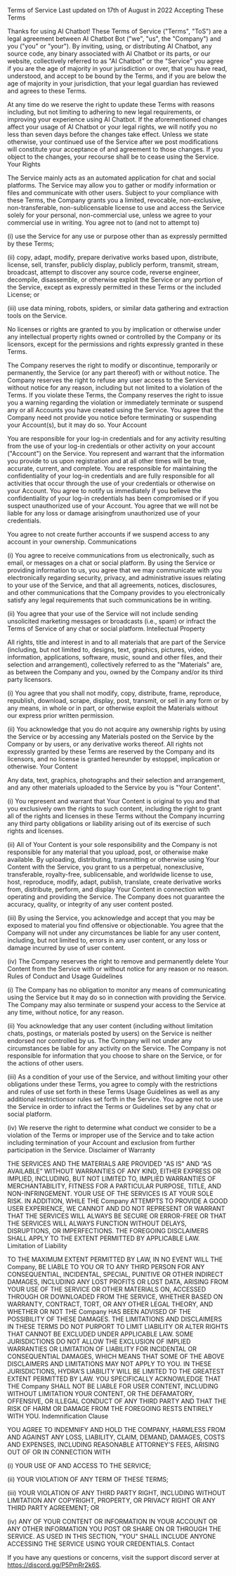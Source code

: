 

Terms of Service Last updated on 17th of August in 2022 Accepting These Terms

Thanks for using AI Chatbot! These Terms of Service ("Terms", "ToS") are a legal agreement between AI Chatbot Bot ("we", "us", the "Company") and you ("you" or "your"). By inviting, using, or distributing AI Chatbot, any source code, any binary associated with AI Chatbot or its parts, or our website, collectively referred to as "AI Chatbot" or the "Service" you agree if you are the age of majority in your jurisdiction or over, that you have read, understood, and accept to be bound by the Terms, and if you are below the age of majority in your jurisdiction, that your legal guardian has reviewed and agrees to these Terms.

At any time do we reserve the right to update these Terms with reasons including, but not limiting to adhering to new legal requirements, or improving your experience using AI Chatbot. If the aforementioned changes affect your usage of AI Chatbot or your legal rights, we will notify you no less than seven days before the changes take effect. Unless we state otherwise, your continued use of the Service after we post modifications will constitute your acceptance of and agreement to those changes. If you object to the changes, your recourse shall be to cease using the Service. Your Rights

The Service mainly acts as an automated application for chat and social platforms. The Service may allow you to gather or modify information or files and communicate with other users. Subject to your compliance with these Terms, the Company grants you a limited, revocable, non-exclusive, non-transferable, non-sublicensable license to use and access the Service solely for your personal, non-commercial use, unless we agree to your commercial use in writing. You agree not to (and not to attempt to)

(i) use the Service for any use or purpose other than as expressly permitted by these Terms;

(ii) copy, adapt, modify, prepare derivative works based upon, distribute, license, sell, transfer, publicly display, publicly perform, transmit, stream, broadcast, attempt to discover any source code, reverse engineer, decompile, disassemble, or otherwise exploit the Service or any portion of the Service, except as expressly permitted in these Terms or the included License; or

(iii) use data mining, robots, spiders, or similar data gathering and extraction tools on the Service.

No licenses or rights are granted to you by implication or otherwise under any intellectual property rights owned or controlled by the Company or its licensors, except for the permissions and rights expressly granted in these Terms.

The Company reserves the right to modify or discontinue, temporarily or permanently, the Service (or any part thereof) with or without notice. The Company reserves the right to refuse any user access to the Services without notice for any reason, including but not limited to a violation of the Terms. If you violate these Terms, the Company reserves the right to issue you a warning regarding the violation or immediately terminate or suspend any or all Accounts you have created using the Service. You agree that the Company need not provide you notice before terminating or suspending your Account(s), but it may do so. Your Account

You are responsible for your log-in credentials and for any activity resulting from the use of your log-in credentials or other activity on your account ("Account") on the Service. You represent and warrant that the information you provide to us upon registration and at all other times will be true, accurate, current, and complete. You are responsible for maintaining the confidentiality of your log-in credentials and are fully responsible for all activities that occur through the use of your credentials or otherwise on your Account. You agree to notify us immediately if you believe the confidentiality of your log-in credentials has been compromised or if you suspect unauthorized use of your Account. You agree that we will not be liable for any loss or damage arisingfrom unauthorized use of your credentials.

You agree to not create further accounts if we suspend access to any account in your ownership. Communications

(i) You agree to receive communications from us electronically, such as email, or messages on a chat or social platform. By using the Service or providing information to us, you agree that we may communicate with you electronically regarding security, privacy, and administrative issues relating to your use of the Service, and that all agreements, notices, disclosures, and other communications that the Company provides to you electronically satisfy any legal requirements that such communications be in writing.

(ii) You agree that your use of the Service will not include sending unsolicited marketing messages or broadcasts (i.e., spam) or infract the Terms of Service of any chat or social platform. Intellectual Property

All rights, title and interest in and to all materials that are part of the Service (including, but not limited to, designs, text, graphics, pictures, video, information, applications, software, music, sound and other files, and their selection and arrangement), collectively referred to as the "Materials" are, as between the Company and you, owned by the Company and/or its third party licensors.

(i) You agree that you shall not modify, copy, distribute, frame, reproduce, republish, download, scrape, display, post, transmit, or sell in any form or by any means, in whole or in part, or otherwise exploit the Materials without our express prior written permission.

(ii) You acknowledge that you do not acquire any ownership rights by using the Service or by accessing any Materials posted on the Service by the Company or by users, or any derivative works thereof. All rights not expressly granted by these Terms are reserved by the Company and its licensors, and no license is granted hereunder by estoppel, implication or otherwise. Your Content

Any data, text, graphics, photographs and their selection and arrangement, and any other materials uploaded to the Service by you is "Your Content".

(i) You represent and warrant that Your Content is original to you and that you exclusively own the rights to such content, including the right to grant all of the rights and licenses in these Terms without the Company incurring any third party obligations or liability arising out of its exercise of such rights and licenses.

(ii) All of Your Content is your sole responsibility and the Company is not responsible for any material that you upload, post, or otherwise make available. By uploading, distributing, transmitting or otherwise using Your Content with the Service, you grant to us a perpetual, nonexclusive, transferable, royalty-free, sublicensable, and worldwide license to use, host, reproduce, modify, adapt, publish, translate, create derivative works from, distribute, perform, and display Your Content in connection with operating and providing the Service. The Company does not guarantee the accuracy, quality, or integrity of any user content posted.

(iii) By using the Service, you acknowledge and accept that you may be exposed to material you find offensive or objectionable. You agree that the Company will not under any circumstances be liable for any user content, including, but not limited to, errors in any user content, or any loss or damage incurred by use of user content.

(iv) The Company reserves the right to remove and permanently delete Your Content from the Service with or without notice for any reason or no reason. Rules of Conduct and Usage Guidelines

(i) The Company has no obligation to monitor any means of communicating using the Service but it may do so in connection with providing the Service. The Company may also terminate or suspend your access to the Service at any time, without notice, for any reason.

(ii) You acknowledge that any user content (including without limitation chats, postings, or materials posted by users) on the Service is neither endorsed nor controlled by us. The Company will not under any circumstances be liable for any activity on the Service. The Company is not responsible for information that you choose to share on the Service, or for the actions of other users.

(iii) As a condition of your use of the Service, and without limiting your other obligations under these Terms, you agree to comply with the restrictions and rules of use set forth in these Terms Usage Guidelines as well as any additional restrictionsor rules set forth in the Service. You agree not to use the Service in order to infract the Terms or Guidelines set by any chat or social platform.

(iv) We reserve the right to determine what conduct we consider to be a violation of the Terms or improper use of the Service and to take action including termination of your Account and exclusion from further participation in the Service. Disclaimer of Warranty

THE SERVICES AND THE MATERIALS ARE PROVIDED "AS IS" AND “AS AVAILABLE” WITHOUT WARRANTIES OF ANY KIND, EITHER EXPRESS OR IMPLIED, INCLUDING, BUT NOT LIMITED TO, IMPLIED WARRANTIES OF MERCHANTABILITY, FITNESS FOR A PARTICULAR PURPOSE, TITLE, AND NON-INFRINGEMENT. YOUR USE OF THE SERVICES IS AT YOUR SOLE RISK. IN ADDITION, WHILE THE Company ATTEMPTS TO PROVIDE A GOOD USER EXPERIENCE, WE CANNOT AND DO NOT REPRESENT OR WARRANT THAT THE SERVICES WILL ALWAYS BE SECURE OR ERROR-FREE OR THAT THE SERVICES WILL ALWAYS FUNCTION WITHOUT DELAYS, DISRUPTIONS, OR IMPERFECTIONS. THE FOREGOING DISCLAIMERS SHALL APPLY TO THE EXTENT PERMITTED BY APPLICABLE LAW. Limitation of Liability

TO THE MAXIMUM EXTENT PERMITTED BY LAW, IN NO EVENT WILL THE Company, BE LIABLE TO YOU OR TO ANY THIRD PERSON FOR ANY CONSEQUENTIAL, INCIDENTAL, SPECIAL, PUNITIVE OR OTHER INDIRECT DAMAGES, INCLUDING ANY LOST PROFITS OR LOST DATA, ARISING FROM YOUR USE OF THE SERVICE OR OTHER MATERIALS ON, ACCESSED THROUGH OR DOWNLOADED FROM THE SERVICE, WHETHER BASED ON WARRANTY, CONTRACT, TORT, OR ANY OTHER LEGAL THEORY, AND WHETHER OR NOT THE Company HAS BEEN ADVISED OF THE POSSIBILITY OF THESE DAMAGES. THE LIMITATIONS AND DISCLAIMERS IN THESE TERMS DO NOT PURPORT TO LIMIT LIABILITY OR ALTER RIGHTS THAT CANNOT BE EXCLUDED UNDER APPLICABLE LAW. SOME JURISDICTIONS DO NOT ALLOW THE EXCLUSION OF IMPLIED WARRANTIES OR LIMITATION OF LIABILITY FOR INCIDENTAL OR CONSEQUENTIAL DAMAGES, WHICH MEANS THAT SOME OF THE ABOVE DISCLAIMERS AND LIMITATIONS MAY NOT APPLY TO YOU. IN THESE JURISDICTIONS, HYDRA'S LIABILITY WILL BE LIMITED TO THE GREATEST EXTENT PERMITTED BY LAW. YOU SPECIFICALLY ACKNOWLEDGE THAT THE Company SHALL NOT BE LIABLE FOR USER CONTENT, INCLUDING WITHOUT LIMITATION YOUR CONTENT, OR THE DEFAMATORY, OFFENSIVE, OR ILLEGAL CONDUCT OF ANY THIRD PARTY AND THAT THE RISK OF HARM OR DAMAGE FROM THE FOREGOING RESTS ENTIRELY WITH YOU. Indemnification Clause

YOU AGREE TO INDEMNIFY AND HOLD THE COMPANY, HARMLESS FROM AND AGAINST ANY LOSS, LIABILITY, CLAIM, DEMAND, DAMAGES, COSTS AND EXPENSES, INCLUDING REASONABLE ATTORNEY'S FEES, ARISING OUT OF OR IN CONNECTION WITH

(i) YOUR USE OF AND ACCESS TO THE SERVICE;

(ii) YOUR VIOLATION OF ANY TERM OF THESE TERMS;

(iii) YOUR VIOLATION OF ANY THIRD PARTY RIGHT, INCLUDING WITHOUT LIMITATION ANY COPYRIGHT, PROPERTY, OR PRIVACY RIGHT OR ANY THIRD PARTY AGREEMENT; OR

(iv) ANY OF YOUR CONTENT OR INFORMATION IN YOUR ACCOUNT OR ANY OTHER INFORMATION YOU POST OR SHARE ON OR THROUGH THE SERVICE. AS USED IN THIS SECTION, "YOU" SHALL INCLUDE ANYONE ACCESSING THE SERVICE USING YOUR CREDENTIALS. Contact

If you have any questions or concerns, visit the support discord server at https://discord.gg/P5PmRr2k6S.
